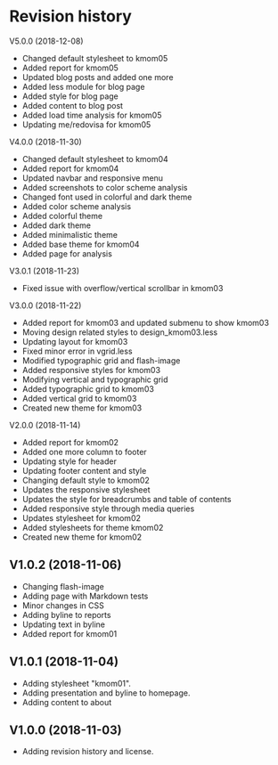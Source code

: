 Revision history
====================

V5.0.0 (2018-12-08)
* Changed default stylesheet to kmom05
* Added report for kmom05
* Updated blog posts and added one more
* Added less module for blog page
* Added style for blog page
* Added content to blog post
* Added load time analysis for kmom05
* Updating me/redovisa for kmom05

V4.0.0 (2018-11-30)
* Changed default stylesheet to kmom04
* Added report for kmom04
* Updated navbar and responsive menu
* Added screenshots to color scheme analysis
* Changed font used in colorful and dark theme
* Added color scheme analysis
* Added colorful theme
* Added dark theme
* Added minimalistic theme
* Added base theme for kmom04
* Added page for analysis

V3.0.1 (2018-11-23)
* Fixed issue with overflow/vertical scrollbar in kmom03

V3.0.0 (2018-11-22)
* Added report for kmom03 and updated submenu to show kmom03
* Moving design related styles to design_kmom03.less
* Updating layout for kmom03
* Fixed minor error in vgrid.less
* Modified typographic grid and flash-image
* Added responsive styles for kmom03
* Modifying vertical and typographic grid
* Added typographic grid to kmom03
* Added vertical grid to kmom03
* Created new theme for kmom03

V2.0.0 (2018-11-14)
* Added report for kmom02
* Added one more column to footer
* Updating style for header
* Updating footer content and style
* Changing default style to kmom02
* Updates the responsive stylesheet
* Updates the style for breadcrumbs and table of contents
* Added responsive style through media queries
* Updates stylesheet for kmom02
* Added stylesheets for theme kmom02
* Created new theme for kmom02

V1.0.2 (2018-11-06)
--------------------
* Changing flash-image
* Adding page with Markdown tests
* Minor changes in CSS
* Adding byline to reports
* Updating text in byline
* Added report for kmom01

V1.0.1 (2018-11-04)
--------------------

* Adding stylesheet "kmom01".
* Adding presentation and byline to homepage.
* Adding content to about

V1.0.0 (2018-11-03)
--------------------

* Adding revision history and license.
